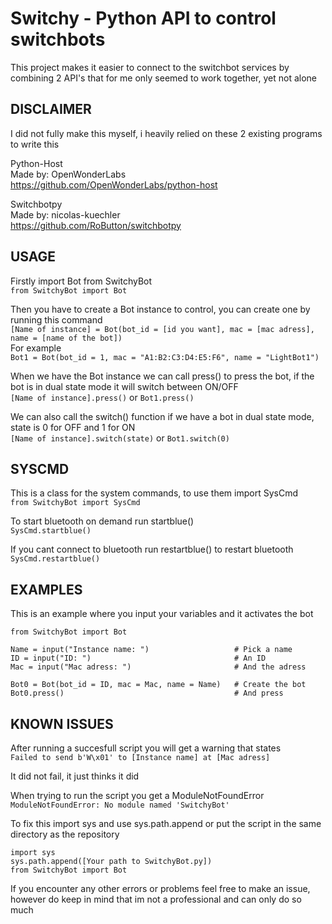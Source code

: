# Switchy - Python API to control switchbots
This project makes it easier to connect to the switchbot services by combining 2 API's that for me only seemed to work together, yet not alone

## DISCLAIMER
I did not fully make this myself, i heavily relied on these 2 existing programs to write this

Python-Host <br/>
Made by: OpenWonderLabs <br/>
https://github.com/OpenWonderLabs/python-host <br/>

Switchbotpy <br/>
Made by: nicolas-kuechler <br/>
https://github.com/RoButton/switchbotpy <br/>

## USAGE
Firstly import Bot from SwitchyBot <br/>
`from SwitchyBot import Bot` <br/>

Then you have to create a Bot instance to control, you can create one by running this command <br/>
`[Name of instance] = Bot(bot_id = [id you want], mac = [mac adress], name = [name of the bot])` <br/>
For example <br />
`Bot1 = Bot(bot_id = 1, mac = "A1:B2:C3:D4:E5:F6", name = "LightBot1")` <br/>

When we have the Bot instance we can call press() to press the bot, if the bot is in dual state mode it will switch between ON/OFF <br/>
`[Name of instance].press()` or `Bot1.press()` <br/>

We can also call the switch() function if we have a bot in dual state mode, state is 0 for OFF and 1 for ON <br/>
`[Name of instance].switch(state)` or `Bot1.switch(0)` <br/>

## SYSCMD
This is a class for the system commands, to use them import SysCmd <br/>
`from SwitchyBot import SysCmd` <br/>

To start bluetooth on demand run startblue() <br/>
`SysCmd.startblue()` <br/>

If you cant connect to bluetooth run restartblue() to restart bluetooth <br/>
`SysCmd.restartblue()` <br/>

## EXAMPLES
This is an example where you input your variables and it activates the bot
```
from SwitchyBot import Bot

Name = input("Instance name: ")                   # Pick a name
ID = input("ID: ")                                # An ID
Mac = input("Mac adress: ")                       # And the adress

Bot0 = Bot(bot_id = ID, mac = Mac, name = Name)   # Create the bot
Bot0.press()                                      # And press
```

## KNOWN ISSUES
After running a succesfull script you will get a warning that states <br/>
`Failed to send b'W\x01' to [Instance name] at [Mac adress]` <br/>

It did not fail, it just thinks it did <br/>

When trying to run the script you get a ModuleNotFoundError <br/>
`ModuleNotFoundError: No module named 'SwitchyBot'` <br/>

To fix this import sys and use sys.path.append or put the script in the same directory as the repository <br/>
```
import sys
sys.path.append([Your path to SwitchyBot.py])
from SwitchyBot import Bot
```

If you encounter any other errors or problems feel free to make an issue, however do keep in mind that im not a professional and can only do so much

